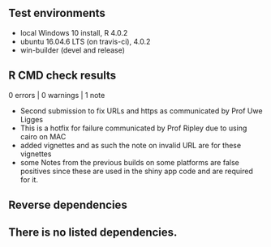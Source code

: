 ## Test environments
* local Windows 10 install, R 4.0.2
* ubuntu 16.04.6 LTS (on travis-ci), 4.0.2
* win-builder (devel and release)

## R CMD check results

0 errors | 0 warnings | 1 note

* Second submission to fix URLs and https as communicated by Prof Uwe Ligges
* This is a hotfix for failure communicated by Prof Ripley due to using cairo on MAC
* added vignettes and as such the note on invalid URL are for these vignettes
* some Notes from the previous builds on some platforms are false positives since these are used in the shiny app code and are required for it.

## Reverse dependencies

There is no listed dependencies.
---